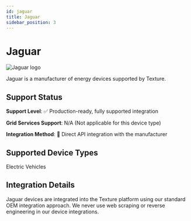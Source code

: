 ```yaml
---
id: jaguar
title: Jaguar
sidebar_position: 3
---
```


# Jaguar

<div style={{ textAlign: 'center', margin: '20px 0' }}>
  <img 
    src="https://device.cms.texture.energy/logo/%20Jaguar%20Vector%20Icon.svg" 
    alt="Jaguar logo" 
    style={{ maxWidth: '200px', maxHeight: '150px' }}
  />
</div>

Jaguar is a manufacturer of energy devices supported by Texture.



## Support Status

**Support Level**: ✅ Production-ready, fully supported integration

**Grid Services Support**: N/A (Not applicable for this device type)

**Integration Method**: 🔌 Direct API integration with the manufacturer

## Supported Device Types

Electric Vehicles

## Integration Details

Jaguar devices are integrated into the Texture platform using our standard OEM integration approach. We never use web scraping or reverse engineering in our device integrations.



